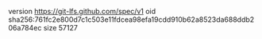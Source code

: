 version https://git-lfs.github.com/spec/v1
oid sha256:761fc2e800d7c1c503e11fdcea98efa19cdd910b62a8523da688ddb206a784ec
size 57127
